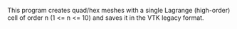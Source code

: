 This program creates quad/hex meshes with a single Lagrange (high-order) cell of order n (1 <= n <= 10) and saves it in the VTK legacy format.
